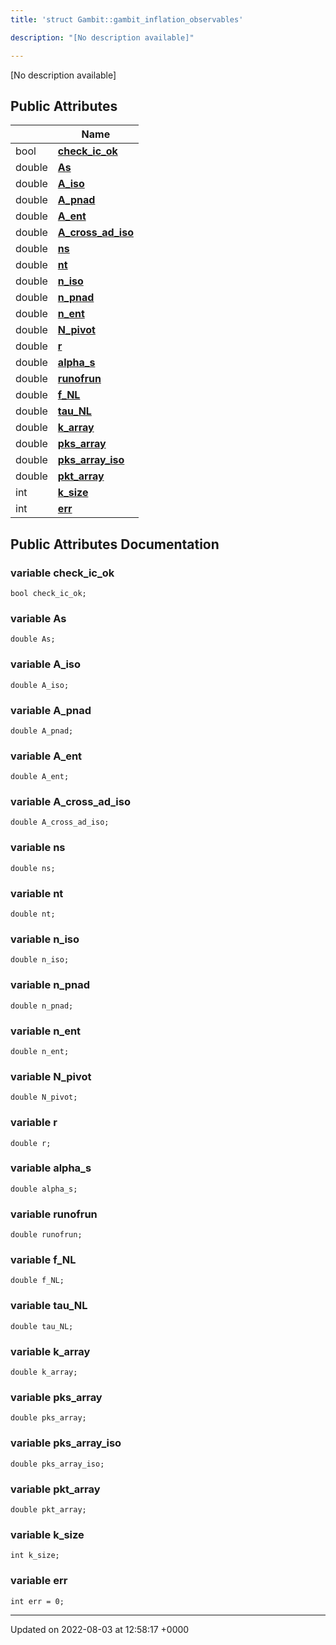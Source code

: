 ```yaml
---
title: 'struct Gambit::gambit_inflation_observables'

description: "[No description available]"

---
```









[No description available]

## Public Attributes

|                | Name           |
| -------------- | -------------- |
| bool | **[check_ic_ok](/documentation/code/colliderbit/classes/structgambit_1_1gambit__inflation__observables/#variable-check-ic-ok)**  |
| double | **[As](/documentation/code/colliderbit/classes/structgambit_1_1gambit__inflation__observables/#variable-as)**  |
| double | **[A_iso](/documentation/code/colliderbit/classes/structgambit_1_1gambit__inflation__observables/#variable-a-iso)**  |
| double | **[A_pnad](/documentation/code/colliderbit/classes/structgambit_1_1gambit__inflation__observables/#variable-a-pnad)**  |
| double | **[A_ent](/documentation/code/colliderbit/classes/structgambit_1_1gambit__inflation__observables/#variable-a-ent)**  |
| double | **[A_cross_ad_iso](/documentation/code/colliderbit/classes/structgambit_1_1gambit__inflation__observables/#variable-a-cross-ad-iso)**  |
| double | **[ns](/documentation/code/colliderbit/classes/structgambit_1_1gambit__inflation__observables/#variable-ns)**  |
| double | **[nt](/documentation/code/colliderbit/classes/structgambit_1_1gambit__inflation__observables/#variable-nt)**  |
| double | **[n_iso](/documentation/code/colliderbit/classes/structgambit_1_1gambit__inflation__observables/#variable-n-iso)**  |
| double | **[n_pnad](/documentation/code/colliderbit/classes/structgambit_1_1gambit__inflation__observables/#variable-n-pnad)**  |
| double | **[n_ent](/documentation/code/colliderbit/classes/structgambit_1_1gambit__inflation__observables/#variable-n-ent)**  |
| double | **[N_pivot](/documentation/code/colliderbit/classes/structgambit_1_1gambit__inflation__observables/#variable-n-pivot)**  |
| double | **[r](/documentation/code/colliderbit/classes/structgambit_1_1gambit__inflation__observables/#variable-r)**  |
| double | **[alpha_s](/documentation/code/colliderbit/classes/structgambit_1_1gambit__inflation__observables/#variable-alpha-s)**  |
| double | **[runofrun](/documentation/code/colliderbit/classes/structgambit_1_1gambit__inflation__observables/#variable-runofrun)**  |
| double | **[f_NL](/documentation/code/colliderbit/classes/structgambit_1_1gambit__inflation__observables/#variable-f-nl)**  |
| double | **[tau_NL](/documentation/code/colliderbit/classes/structgambit_1_1gambit__inflation__observables/#variable-tau-nl)**  |
| double | **[k_array](/documentation/code/colliderbit/classes/structgambit_1_1gambit__inflation__observables/#variable-k-array)**  |
| double | **[pks_array](/documentation/code/colliderbit/classes/structgambit_1_1gambit__inflation__observables/#variable-pks-array)**  |
| double | **[pks_array_iso](/documentation/code/colliderbit/classes/structgambit_1_1gambit__inflation__observables/#variable-pks-array-iso)**  |
| double | **[pkt_array](/documentation/code/colliderbit/classes/structgambit_1_1gambit__inflation__observables/#variable-pkt-array)**  |
| int | **[k_size](/documentation/code/colliderbit/classes/structgambit_1_1gambit__inflation__observables/#variable-k-size)**  |
| int | **[err](/documentation/code/colliderbit/classes/structgambit_1_1gambit__inflation__observables/#variable-err)**  |

## Public Attributes Documentation

### variable check_ic_ok

```
bool check_ic_ok;
```


### variable As

```
double As;
```


### variable A_iso

```
double A_iso;
```


### variable A_pnad

```
double A_pnad;
```


### variable A_ent

```
double A_ent;
```


### variable A_cross_ad_iso

```
double A_cross_ad_iso;
```


### variable ns

```
double ns;
```


### variable nt

```
double nt;
```


### variable n_iso

```
double n_iso;
```


### variable n_pnad

```
double n_pnad;
```


### variable n_ent

```
double n_ent;
```


### variable N_pivot

```
double N_pivot;
```


### variable r

```
double r;
```


### variable alpha_s

```
double alpha_s;
```


### variable runofrun

```
double runofrun;
```


### variable f_NL

```
double f_NL;
```


### variable tau_NL

```
double tau_NL;
```


### variable k_array

```
double k_array;
```


### variable pks_array

```
double pks_array;
```


### variable pks_array_iso

```
double pks_array_iso;
```


### variable pkt_array

```
double pkt_array;
```


### variable k_size

```
int k_size;
```


### variable err

```
int err = 0;
```


-------------------------------

Updated on 2022-08-03 at 12:58:17 +0000